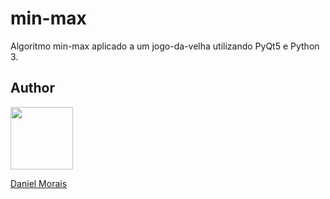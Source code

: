 # min-max
Algoritmo min-max aplicado a um jogo-da-velha utilizando PyQt5 e Python 3.

## Author

[<img src="https://avatars2.githubusercontent.com/u/17677199?s=460&v=4" width="100"/>](https://github.com/danielsmorais)

[Daniel Morais](https://github.com/danielsmorais)
